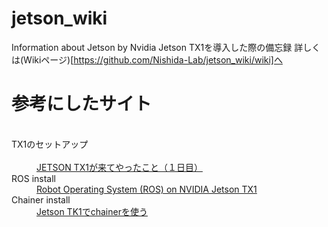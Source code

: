 # jetson_wiki
Information about Jetson by Nvidia
Jetson TX1を導入した際の備忘録
詳しくは(Wikiページ)[https://github.com/Nishida-Lab/jetson_wiki/wiki]へ

# 参考にしたサイト
<dl>
  <dt>TX1のセットアップ</dt>
  <dd><a href="http://qiita.com/threecups/items/d0be58e133ca44f230c4">JETSON TX1が来てやったこと（１日目）</a></dd>
  <dt>ROS install</dt>
  <dd><a href="http://www.jetsonhacks.com/2016/10/12/robot-operating-system-ros-on-nvidia-jetson-tx1/">Robot Operating System (ROS) on NVIDIA Jetson TX1</a></dd>
  <dt>Chainer install</dt>
  <dd><a href="http://qiita.com/suisuina/items/75751a5ea4128e133dde">Jetson TK1でchainerを使う</a></dd>

